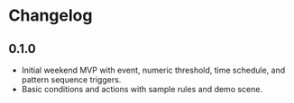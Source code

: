 # Changelog

## 0.1.0
- Initial weekend MVP with event, numeric threshold, time schedule, and pattern sequence triggers.
- Basic conditions and actions with sample rules and demo scene.
